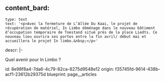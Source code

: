content_bard:
  -
    type: text
    text: '<p>Avec la fermeture de L’Allée Du Kaai, le projet de récupération de matériel, In Limbo déménage dans le nouveau bâtiment d’occupation temporaire de Toestand situé près de la place Liedts. Ce nouveau lieu ouvrira ses portes entre la fin avril/ début mai et accueillera le projet In limbo.&nbsp;</p>'
descr: |-
  <p>Quel avenir pour In Limbo ?
  </p>
id: 8e98f8a4-7da6-4c79-82ca-8275d9548e12
origin: f35745fd-9614-438b-acf1-23612b29375d
blueprint: page__articles
